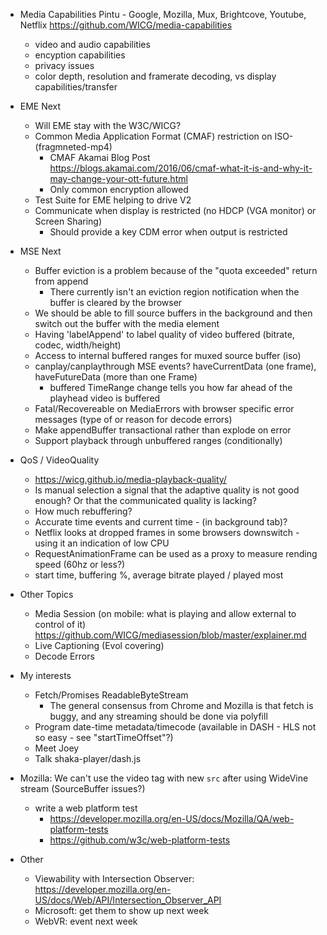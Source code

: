 - Media Capabilities
  Pintu - Google, Mozilla, Mux, Brightcove, Youtube, Netflix
  https://github.com/WICG/media-capabilities
  - video and audio capabilities
  - encyption capabilities
  - privacy issues
  - color depth, resolution and framerate decoding, vs display capabilities/transfer
  
- EME Next
  - Will EME stay with the W3C/WICG?
  - Common Media Application Format (CMAF) restriction on ISO-(fragmneted-mp4)
    - CMAF Akamai Blog Post https://blogs.akamai.com/2016/06/cmaf-what-it-is-and-why-it-may-change-your-ott-future.html
    - Only common encryption allowed
  - Test Suite for EME helping to drive V2
  - Communicate when display is restricted (no HDCP (VGA monitor) or Screen Sharing)
    - Should provide a key CDM error when output is restricted

- MSE Next
  - Buffer eviction is a problem because of the "quota exceeded" return from append
    - There currently isn't an eviction region notification when the buffer is cleared by the browser
  - We should be able to fill source buffers in the background and then switch out the buffer with the media element
  - Having 'labelAppend' to label quality of video buffered (bitrate, codec, width/height)
  - Access to internal buffered ranges for muxed source buffer (iso)
  - canplay/canplaythrough MSE events? haveCurrentData (one frame), haveFutureData (more than one Frame)
    - buffered TimeRange change tells you how far ahead of the playhead video is buffered
  - Fatal/Recovereable on MediaErrors with browser specific error messages (type of or reason for decode errors)
  - Make appendBuffer transactional rather than explode on error
  - Support playback through unbuffered ranges (conditionally)
  
- QoS / VideoQuality
  - https://wicg.github.io/media-playback-quality/
  - Is manual selection a signal that the adaptive quality is not good enough? Or that the communicated quality is lacking?
  - How much rebuffering?
  - Accurate time events and current time - (in background tab)?
  - Netflix looks at dropped frames in some browsers downswitch - using it an indication of low CPU
  - RequestAnimationFrame can be used as a proxy to measure rending speed (60hz or less?)
  - start time, buffering %, average bitrate played / played most
  
- Other Topics
  - Media Session (on mobile: what is playing and allow external to control of it) https://github.com/WICG/mediasession/blob/master/explainer.md
  - Live Captioning (Evol covering)
  - Decode Errors

- My interests
  - Fetch/Promises ReadableByteStream
    - The general consensus from Chrome and Mozilla is that fetch is buggy, and any streaming should be done via polyfill
  - Program date-time metadata/timecode (available in DASH - HLS not so easy - see "startTimeOffset"?)
  - Meet Joey
  - Talk shaka-player/dash.js

- Mozilla: We can't use the video tag with new `src` after using WideVine stream (SourceBuffer issues?)
  - write a web platform test
    - https://developer.mozilla.org/en-US/docs/Mozilla/QA/web-platform-tests
    - https://github.com/w3c/web-platform-tests

- Other
  - Viewability with Intersection Observer: https://developer.mozilla.org/en-US/docs/Web/API/Intersection_Observer_API
  - Microsoft: get them to show up next week
  - WebVR: event next week
